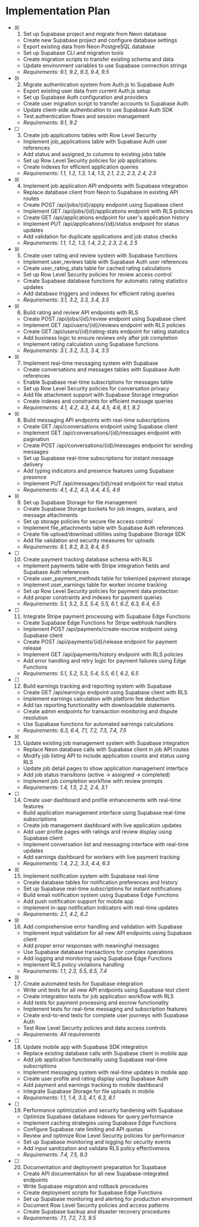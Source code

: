 # Implementation Plan

- [x] 1. Set up Supabase project and migrate from Neon database




  - Create new Supabase project and configure database settings
  - Export existing data from Neon PostgreSQL database
  - Set up Supabase CLI and migration tools
  - Create migration scripts to transfer existing schema and data
  - Update environment variables to use Supabase connection strings
  - _Requirements: 9.1, 9.2, 9.3, 9.4, 9.5_

- [x] 2. Migrate authentication system from Auth.js to Supabase Auth



  - Export existing user data from current Auth.js setup
  - Set up Supabase Auth configuration and providers
  - Create user migration script to transfer accounts to Supabase Auth
  - Update client-side authentication to use Supabase Auth SDK
  - Test authentication flows and session management
  - _Requirements: 9.1, 9.2_

- [ ] 3. Create job applications tables with Row Level Security
  - Implement job_applications table with Supabase Auth user references
  - Add status and assigned_to columns to existing jobs table
  - Set up Row Level Security policies for job applications
  - Create indexes for efficient application queries
  - _Requirements: 1.1, 1.2, 1.3, 1.4, 1.5, 2.1, 2.2, 2.3, 2.4, 2.5_

- [x] 4. Implement job application API endpoints with Supabase integration
  - Replace database client from Neon to Supabase in existing API routes
  - Create POST /api/jobs/{id}/apply endpoint using Supabase client
  - Implement GET /api/jobs/{id}/applications endpoint with RLS policies
  - Create GET /api/applications endpoint for user's application history
  - Implement PUT /api/applications/{id}/status endpoint for status updates
  - Add validation for duplicate applications and job status checks
  - _Requirements: 1.1, 1.2, 1.3, 1.4, 2.2, 2.3, 2.4, 2.5_

- [x] 5. Create user rating and review system with Supabase functions
  - Implement user_reviews table with Supabase Auth user references
  - Create user_rating_stats table for cached rating calculations
  - Set up Row Level Security policies for review access control
  - Create Supabase database functions for automatic rating statistics updates
  - Add database triggers and indexes for efficient rating queries
  - _Requirements: 3.1, 3.2, 3.3, 3.4, 3.5_

- [x] 6. Build rating and review API endpoints with RLS
  - Create POST /api/jobs/{id}/review endpoint using Supabase client
  - Implement GET /api/users/{id}/reviews endpoint with RLS policies
  - Create GET /api/users/{id}/rating-stats endpoint for rating statistics
  - Add business logic to ensure reviews only after job completion
  - Implement rating calculation using Supabase functions
  - _Requirements: 3.1, 3.2, 3.3, 3.4, 3.5_

- [x] 7. Implement real-time messaging system with Supabase
  - Create conversations and messages tables with Supabase Auth references
  - Enable Supabase real-time subscriptions for messages table
  - Set up Row Level Security policies for conversation privacy
  - Add file attachment support with Supabase Storage integration
  - Create indexes and constraints for efficient message queries
  - _Requirements: 4.1, 4.2, 4.3, 4.4, 4.5, 4.6, 8.1, 8.2_

- [x] 8. Build messaging API endpoints with real-time subscriptions
  - Create GET /api/conversations endpoint using Supabase client
  - Implement GET /api/conversations/{id}/messages endpoint with pagination
  - Create POST /api/conversations/{id}/messages endpoint for sending messages
  - Set up Supabase real-time subscriptions for instant message delivery
  - Add typing indicators and presence features using Supabase presence
  - Implement PUT /api/messages/{id}/read endpoint for read status
  - _Requirements: 4.1, 4.2, 4.3, 4.4, 4.5, 4.6_

- [x] 9. Set up Supabase Storage for file management
  - Create Supabase Storage buckets for job images, avatars, and message attachments
  - Set up storage policies for secure file access control
  - Implement file_attachments table with Supabase Auth references
  - Create file upload/download utilities using Supabase Storage SDK
  - Add file validation and security measures for uploads
  - _Requirements: 8.1, 8.2, 8.3, 8.4, 8.5_

- [ ] 10. Create payment tracking database schema with RLS
  - Implement payments table with Stripe integration fields and Supabase Auth references
  - Create user_payment_methods table for tokenized payment storage
  - Implement user_earnings table for worker income tracking
  - Set up Row Level Security policies for payment data protection
  - Add proper constraints and indexes for payment queries
  - _Requirements: 5.1, 5.2, 5.3, 5.4, 5.5, 6.1, 6.2, 6.3, 6.4, 6.5_

- [ ] 11. Integrate Stripe payment processing with Supabase Edge Functions
  - Create Supabase Edge Functions for Stripe webhook handlers
  - Implement POST /api/payments/create-escrow endpoint using Supabase client
  - Create POST /api/payments/{id}/release endpoint for payment release
  - Implement GET /api/payments/history endpoint with RLS policies
  - Add error handling and retry logic for payment failures using Edge Functions
  - _Requirements: 5.1, 5.2, 5.3, 5.4, 5.5, 6.1, 6.2, 6.5_

- [ ] 12. Build earnings tracking and reporting system with Supabase
  - Create GET /api/earnings endpoint using Supabase client with RLS
  - Implement earnings calculation with platform fee deduction
  - Add tax reporting functionality with downloadable statements
  - Create admin endpoints for transaction monitoring and dispute resolution
  - Use Supabase functions for automated earnings calculations
  - _Requirements: 6.3, 6.4, 7.1, 7.2, 7.3, 7.4, 7.5_

- [x] 13. Update existing job management system with Supabase integration
  - Replace Neon database calls with Supabase client in job API routes
  - Modify job listing API to include application counts and status using RLS
  - Update job detail pages to show application management interface
  - Add job status transitions (active → assigned → completed)
  - Implement job completion workflow with review prompts
  - _Requirements: 1.4, 1.5, 2.2, 2.4, 3.1_

- [ ] 14. Create user dashboard and profile enhancements with real-time features
  - Build application management interface using Supabase real-time subscriptions
  - Create job management dashboard with live application updates
  - Add user profile pages with ratings and review display using Supabase client
  - Implement conversation list and messaging interface with real-time updates
  - Add earnings dashboard for workers with live payment tracking
  - _Requirements: 1.4, 2.2, 3.3, 4.4, 6.3_

- [x] 15. Implement notification system with Supabase real-time
  - Create database tables for notification preferences and history
  - Set up Supabase real-time subscriptions for instant notifications
  - Build email notification system using Supabase Edge Functions
  - Add push notification support for mobile app
  - Implement in-app notification indicators with real-time updates
  - _Requirements: 2.1, 4.2, 6.2_

- [x] 16. Add comprehensive error handling and validation with Supabase
  - Implement input validation for all new API endpoints using Supabase client
  - Add proper error responses with meaningful messages
  - Use Supabase database transactions for complex operations
  - Add logging and monitoring using Supabase Edge Functions
  - Implement RLS policy violations handling
  - _Requirements: 1.1, 2.3, 5.5, 6.5, 7.4_

- [x] 17. Create automated tests for Supabase integration
  - Write unit tests for all new API endpoints using Supabase test client
  - Create integration tests for job application workflow with RLS
  - Add tests for payment processing and escrow functionality
  - Implement tests for real-time messaging and subscription features
  - Create end-to-end tests for complete user journeys with Supabase Auth
  - Test Row Level Security policies and data access controls
  - _Requirements: All requirements_

- [ ] 18. Update mobile app with Supabase SDK integration
  - Replace existing database calls with Supabase client in mobile app
  - Add job application functionality using Supabase real-time subscriptions
  - Implement messaging system with real-time updates in mobile app
  - Create user profile and rating display using Supabase Auth
  - Add payment and earnings tracking to mobile dashboard
  - Integrate Supabase Storage for file uploads in mobile
  - _Requirements: 1.1, 1.4, 3.3, 4.1, 6.3, 8.1_

- [ ] 19. Performance optimization and security hardening with Supabase
  - Optimize Supabase database indexes for query performance
  - Implement caching strategies using Supabase Edge Functions
  - Configure Supabase rate limiting and API quotas
  - Review and optimize Row Level Security policies for performance
  - Set up Supabase monitoring and logging for security events
  - Add input sanitization and validate RLS policy effectiveness
  - _Requirements: 7.4, 7.5, 9.3_

- [ ] 20. Documentation and deployment preparation for Supabase
  - Create API documentation for all new Supabase-integrated endpoints
  - Write Supabase migration and rollback procedures
  - Create deployment scripts for Supabase Edge Functions
  - Set up Supabase monitoring and alerting for production environment
  - Document Row Level Security policies and access patterns
  - Create Supabase backup and disaster recovery procedures
  - _Requirements: 7.1, 7.2, 7.3, 9.5_